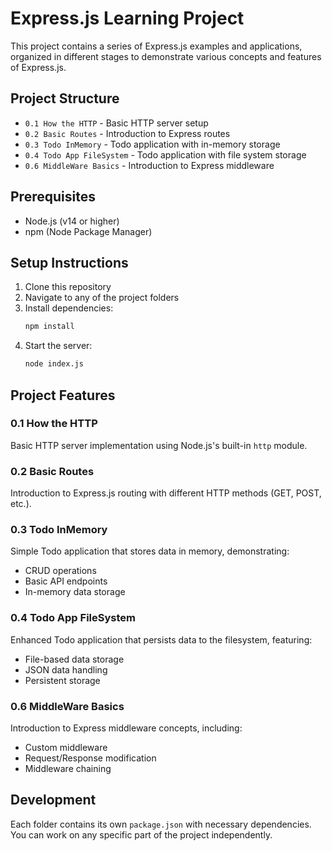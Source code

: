 # Express.js Learning Project

This project contains a series of Express.js examples and applications, organized in different stages to demonstrate various concepts and features of Express.js.

## Project Structure

- `0.1 How the HTTP` - Basic HTTP server setup
- `0.2 Basic Routes` - Introduction to Express routes
- `0.3 Todo InMemory` - Todo application with in-memory storage
- `0.4 Todo App FileSystem` - Todo application with file system storage
- `0.6 MiddleWare Basics` - Introduction to Express middleware

## Prerequisites

- Node.js (v14 or higher)
- npm (Node Package Manager)

## Setup Instructions

1. Clone this repository
2. Navigate to any of the project folders
3. Install dependencies:
   ```bash
   npm install
   ```
4. Start the server:
   ```bash
   node index.js
   ```

## Project Features

### 0.1 How the HTTP
Basic HTTP server implementation using Node.js's built-in `http` module.

### 0.2 Basic Routes
Introduction to Express.js routing with different HTTP methods (GET, POST, etc.).

### 0.3 Todo InMemory
Simple Todo application that stores data in memory, demonstrating:
- CRUD operations
- Basic API endpoints
- In-memory data storage

### 0.4 Todo App FileSystem
Enhanced Todo application that persists data to the filesystem, featuring:
- File-based data storage
- JSON data handling
- Persistent storage

### 0.6 MiddleWare Basics
Introduction to Express middleware concepts, including:
- Custom middleware
- Request/Response modification
- Middleware chaining

## Development

Each folder contains its own `package.json` with necessary dependencies. You can work on any specific part of the project independently.

